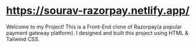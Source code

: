 # https://sourav-razorpay.netlify.app/
Welcome to my Project! This is a Front-End clone of Razorpay(a popular payment gateway platform). I designed and built this project using HTML &amp; Tailwind CSS. 
